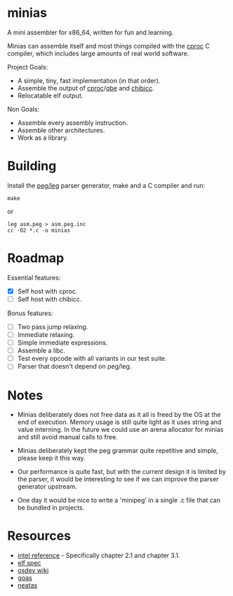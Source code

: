 # minias

A mini assembler for x86_64, written for fun and learning.

Minias can assemble itself and most things compiled with the [cproc](https://github.com/michaelforney/cproc) C compiler, which includes large amounts of real world software.

Project Goals:

- A simple, tiny, fast implementation (in that order).
- Assemble the output of [cproc](https://github.com/michaelforney/cproc)/[qbe](https://c9x.me/compile/) and [chibicc](https://github.com/rui314/chibicc).
- Relocatable elf output.

Non Goals:

- Assemble every assembly instruction.
- Assemble other architectures.
- Work as a library.

# Building

Install the [peg/leg](https://www.piumarta.com/software/peg/) parser generator, make and a C compiler and run:

```
make
```

or 

```
leg asm.peg > asm.peg.inc
cc -O2 *.c -o minias
```

# Roadmap

Essential features:

- [x] Self host with cproc.
- [ ] Self host with chibicc.

Bonus features:

- [ ] Two pass jump relaxing.
- [ ] Immediate relaxing.
- [ ] Simple immediate expressions.
- [ ] Assemble a libc.
- [ ] Test every opcode with all variants in our test suite.
- [ ] Parser that doesn't depend on peg/leg.

# Notes

- Minias deliberately does not free data as it all is
  freed by the OS at the end of execution. Memory usage is still
  quite light as it uses string and value interning. In the future
  we could use an arena allocator for minias and still avoid manual calls to free.

- Minias deliberately kept the peg grammar quite repetitive
  and simple, please keep it this way.

- Our performance is quite fast, but with the current design
  it is limited by the parser, it would be interesting
  to see if we can improve the parser generator upstream. 

- One day it would be nice to write a 'minipeg' in a single .c
  file that can be bundled in projects.

# Resources

- [intel reference](https://software.intel.com/content/dam/develop/external/us/en/documents-tps/325383-sdm-vol-2abcd.pdf) - Specifically chapter 2.1 and chapter 3.1.
- [elf spec](https://refspecs.linuxfoundation.org/elf/elf.pdf)
- [osdev wiki](https://wiki.osdev.org/X86-64_Instruction_Encoding)
- [goas](https://github.com/DQNEO/goas)
- [neatas](https://repo.or.cz/neatas.git)
